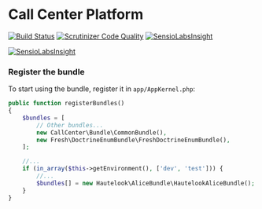 Call Center Platform
===========

[![Build Status](https://travis-ci.org/diegoangel/call-center-platform.svg?branch=master)](https://travis-ci.org/diegoangel/call-center-platform)
[![Scrutinizer Code Quality](https://scrutinizer-ci.com/g/diegoangel/call-center-platform/badges/quality-score.png?b=master)](https://scrutinizer-ci.com/g/diegoangel/call-center-platform/?branch=master)
[![SensioLabsInsight](https://insight.sensiolabs.com/projects/4b444c8f-b095-4174-a333-11477268f697/mini.png)](https://insight.sensiolabs.com/projects/4b444c8f-b095-4174-a333-11477268f697)

[![SensioLabsInsight](https://insight.sensiolabs.com/projects/4b444c8f-b095-4174-a333-11477268f697/small.png)](https://insight.sensiolabs.com/projects/4b444c8f-b095-4174-a333-11477268f697)

### Register the bundle

To start using the bundle, register it in `app/AppKernel.php`:

```php
public function registerBundles()
{
    $bundles = [
        // Other bundles...
        new CallCenter\Bundle\CommonBundle(),
        new Fresh\DoctrineEnumBundle\FreshDoctrineEnumBundle(),
    ];

    //...
    if (in_array($this->getEnvironment(), ['dev', 'test'])) {
        //...
        $bundles[] = new Hautelook\AliceBundle\HautelookAliceBundle();
    }    
}
```
